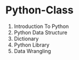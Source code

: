 # Python-Class
1. Introduction To Python
2. Python Data Structure
3. Dictionary
4. Python Library
5. Data Wrangling
